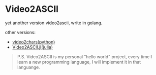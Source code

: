 # Video2ASCII

yet another version video2ascii, write in golang.

other versions:

- [video2chars(python)](https://github.com/ryan4yin/video2chars)
- [Video2ASCII.jl(julia)](https://github.com/ryan4yin/Video2ASCII.jl)


>P.S. Video2ASCII is my personal "hello world" project, 
every time I learn a new programming language, I will implement it in that languange.

